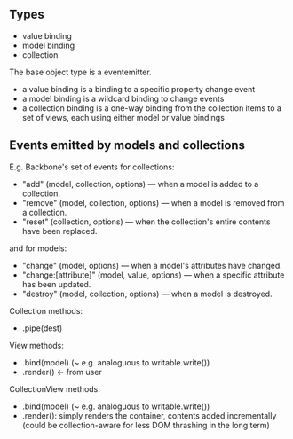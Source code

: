 
## Types

- value binding
- model binding
- collection

The base object type is a eventemitter.

- a value binding is a binding to a specific property change event
- a model binding is a wildcard binding to change events
- a collection binding is a one-way binding from the collection items to a set of views, each using either model or value bindings

## Events emitted by models and collections

E.g. Backbone's set of events for collections:

- "add" (model, collection, options) — when a model is added to a collection.
- "remove" (model, collection, options) — when a model is removed from a collection.
- "reset" (collection, options) — when the collection's entire contents have been replaced.

and for models:

- "change" (model, options) — when a model's attributes have changed.
- "change:[attribute]" (model, value, options) — when a specific attribute has been updated.
- "destroy" (model, collection, options) — when a model is destroyed.

Collection methods:

- .pipe(dest)

View methods:

- .bind(model) (~ e.g. analoguous to writable.write())
- .render() <- from user

CollectionView methods:

- .bind(model) (~ e.g. analoguous to writable.write())
- .render(): simply renders the container, contents added incrementally (could be collection-aware for less DOM thrashing in the long term)


